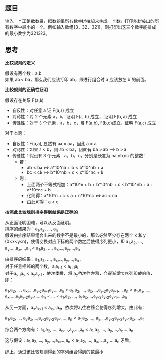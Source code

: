 ## 题目

输入一个正整数数组，把数组里所有数字拼接起来排成一个数，打印能拼接出的所有数字中最小的一个。例如输入数组{3，32，321}，则打印出这三个数字能排成的最小数字为321323。

## 思考

**比较规则的定义**

假设有两个数：a,b  
如果 ab < ba，那么我们应该打印 ab，即进行组合时 a 应该放在 b 的前面。

**比较规则的正确性证明**

假设存在关系 F(a,b)

- 自反性：对任意 a 证 F(a,a) 成立
- 对称性：对 2 个元素 a，b，证明 F(a, b) 成立， 证明 F(b, a) 成立
- 传递性：对于 3 个元素，a，b，c，若 F(a,b), F(b,c)成立，证明 F(a,c) 成立

对于本题：

- 自反性：F(a,a), 显然有 aa = aa，因此 a = a
- 对称性：如果 a < b，则 ab < ba，因此有 ba > ab --> b > a
- 传递性：假设有 3 个元素，a，b，c，分别是长度为 na,nb,nc 的整数：
    - 若：
        - ab < ba <=> a\*10^na + b < b\*10^nb + a
        - bc < cb <=> b\*10^nb + c < c\*10^nc + b
    - 则：
        - 上面两个不等式相加：a\*10^n + b + b\*10^nb + c < b\*10^nb + a + c\*10^nc + b
        -  化简得：a\*10^n + c < a + c\*10^nc <=> ac < ca
        -  由此可得：a < c

**按照此比较规则排序得到结果是正确的**

从正面证明困难，可以从反面证明。  
排序的结果为：a<sub>1</sub>,a<sub>2</sub>, ..., a<sub>n</sub>  
假设由排序结果组合出来的数字不是最小的，那么必然至少存在两个 x 和 y (0\<x\<y\<n)，使得交换对应下标的两个数之后使得序列更小，即 a<sub>1</sub>,a<sub>2</sub>, ..., a<sub>y</sub>,...,a<sub>x</sub>,...,a<sub>n</sub> < a<sub>1</sub>,a<sub>2</sub>, ..., a<sub>x</sub>,...,a<sub>y</sub>,...,a<sub>n</sub>

由排序的结果：a<sub>1</sub>,a<sub>2</sub>, ..., a<sub>x</sub>,...,a<sub>y</sub>,...,a<sub>n</sub>，  
对于任意相邻的两个数，a<sub>i</sub>a<sub>i+1</sub> < a<sub>i+1</sub>a<sub>i</sub>  
对于a<sub>y-1</sub>a<sub>y</sub> < a<sub>y</sub>a<sub>y-1</sub>，依次类推，将 a<sub>y</sub>依次往左移，会逐渐增大序列组成的值，即：

a<sub>1</sub>,a<sub>2</sub>, ..., a<sub>x</sub>,...,a<sub>y-2</sub>a<sub>y-1</sub>a<sub>y</sub>,...,a<sub>n</sub> < a<sub>1</sub>,a<sub>2</sub>, ..., a<sub>x</sub>,...,a<sub>y-2</sub>a<sub>y</sub>a<sub>y-1</sub>,...,a<sub>n</sub> < a<sub>1</sub>,a<sub>2</sub>, ..., a<sub>x</sub>,...,a<sub>y</sub>a<sub>y-2</sub>a<sub>y-1</sub>,...,a<sub>n</sub> < ... < a<sub>1</sub>,a<sub>2</sub>, ..., a<sub>y</sub>a<sub>x</sub>,...,a<sub>y-3</sub>a<sub>y-2</sub>a<sub>y-1</sub>,...,a<sub>n</sub>   

从另一方面，a<sub>x</sub>a<sub>x+1</sub> < a<sub>x+1</sub>a<sub>x</sub>，依次将a<sub>x</sub>往右移会使得序列增大，由此有：

a<sub>1</sub>,a<sub>2</sub>, ..., a<sub>y</sub>a<sub>x</sub>,...,a<sub>y-3</sub>a<sub>y-2</sub>a<sub>y-1</sub>,...,a<sub>n</sub> < a<sub>1</sub>,a<sub>2</sub>, ..., a<sub>y</sub>,...,a<sub>y-3</sub>a<sub>y-2</sub>a<sub>y-1</sub>a<sub>x</sub>,...,a<sub>n</sub> 

综合两个方向有：
a<sub>1</sub>,a<sub>2</sub>, ..., a<sub>x</sub>,...,a<sub>y</sub>,...,a<sub>n</sub> < a<sub>1</sub>,a<sub>2</sub>, ..., a<sub>y</sub>,...,a<sub>x</sub>,...,a<sub>n</sub>

这与假设：a<sub>1</sub>,a<sub>2</sub>, ..., a<sub>y</sub>,...,a<sub>x</sub>,...,a<sub>n</sub> < a<sub>1</sub>,a<sub>2</sub>, ..., a<sub>x</sub>,...,a<sub>y</sub>,...,a<sub>n</sub> 矛盾，

综上，通过该比较规则得到的序列组合得到的数最小